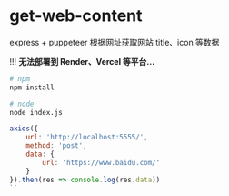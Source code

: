 # get-web-content
express + puppeteer 根据网址获取网站 title、icon 等数据

!!! **无法部署到 Render、Vercel 等平台...**

```bash
# npm
npm install

# node
node index.js
```

```js
axios({
    url: 'http://localhost:5555/',
    method: 'post',
    data: {
        url: 'https://www.baidu.com/'
    }
}).then(res => console.log(res.data))
``
